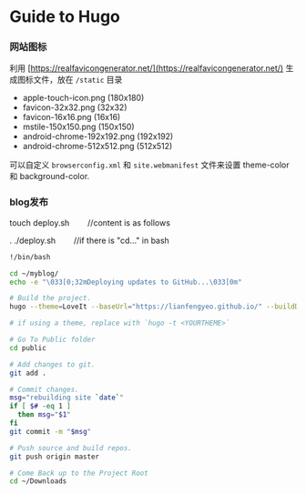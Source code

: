 # Guide to Hugo




### 网站图标

利用 [https://realfavicongenerator.net/](https://realfavicongenerator.net/) 生成图标文件，放在 `/static` 目录
- apple-touch-icon.png (180x180)
- favicon-32x32.png (32x32)
- favicon-16x16.png (16x16)
- mstile-150x150.png (150x150)
- android-chrome-192x192.png (192x192)
- android-chrome-512x512.png (512x512)

可以自定义 `browserconfig.xml` 和 `site.webmanifest` 文件来设置 theme-color 和 background-color.



### blog发布

touch deploy.sh &emsp;&emsp;//content is as follows

. ./deploy.sh   &emsp;&emsp;//if there is "cd..." in bash

```bash
!/bin/bash

cd ~/myblog/
echo -e "\033[0;32mDeploying updates to GitHub...\033[0m"

# Build the project.
hugo --theme=LoveIt --baseUrl="https://lianfengyeo.github.io/" --buildDrafts

# if using a theme, replace with `hugo -t <YOURTHEME>`

# Go To Public folder
cd public

# Add changes to git.
git add .

# Commit changes.
msg="rebuilding site `date`"
if [ $# -eq 1 ]
  then msg="$1"
fi
git commit -m "$msg"

# Push source and build repos.
git push origin master

# Come Back up to the Project Root
cd ~/Downloads
```
